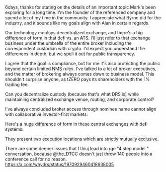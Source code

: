 6days, thanks for stating on the details of an important topic Mark's been exploring for a long time. I'm the founder of the referenced company and spend a lot of my time in the community. I appreciate what Byrne did for the industry, and it sounds like my goals align with Alan in certain regards.

Our technology employs decentralized exchange, and there's a big difference of form in that defi vs. an ATS. I'll just refer to that exchange business under the umbrella of the entire broker including the correspondent custodian with crypto. I'd expect you understand the differences in depth, but we spell it out for public transparency.

I agree that the goal is compliance, but for me it's also protecting the public beyond certain limited NMS rules. I've talked to a lot of broker executives, and the matter of brokering always comes down to business model. This shouldn't surprise anyone, as tZERO pays its shareholders with the 1% trading fee.

Can you decentralize custody (because that's what DRS is) while maintaining centralized exchange venue, routing, and corporate control?



I've always concluded broker access through nominee name cannot align with collaborative investor-first markets.

Here's a huge difference of form in these central exchanges with defi systems.

They present two execution locations which are strictly mutually exclusive.


There are some deeper issues that I thiuj lead into rge "4 step model " conversation, because @the_DTCC doesn't just throw 140 people into a conference call for no reason.
https://x.com/whydrs/status/1970929460418638005
